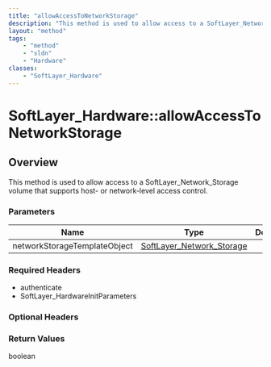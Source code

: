 ```yaml
---
title: "allowAccessToNetworkStorage"
description: "This method is used to allow access to a SoftLayer_Network_Storage volume that supports host- or network-level access co... "
layout: "method"
tags:
    - "method"
    - "sldn"
    - "Hardware"
classes:
    - "SoftLayer_Hardware"
---
```

# SoftLayer_Hardware::allowAccessToNetworkStorage
## Overview 
This method is used to allow access to a SoftLayer_Network_Storage volume that supports host- or network-level access control. 

### Parameters 
|Name | Type | Description |
| --- | --- | --- |
|networkStorageTemplateObject| <a href='/reference/datatypes/SoftLayer_Network_Storage'>SoftLayer_Network_Storage </a>| |


### Required Headers
* authenticate
* SoftLayer_HardwareInitParameters

### Optional Headers

### Return Values
boolean

